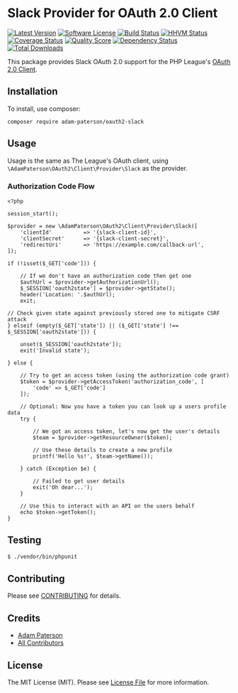 # Slack Provider for OAuth 2.0 Client
[![Latest Version](https://img.shields.io/github/release/adam-paterson/oauth2-slack.svg?style=flat-square)](https://github.com/adam-paterson/oauth2-slack/releases)
[![Software License](https://img.shields.io/badge/license-MIT-brightgreen.svg?style=flat-square)](LICENSE.md)
[![Build Status](https://img.shields.io/travis/adam-paterson/oauth2-slack/master.svg?style=flat-square)](https://travis-ci.org/adam-paterson/oauth2-slack)
[![HHVM Status](https://img.shields.io/hhvm/adam-paterson/oauth2-slack.svg?style=flat-square)](http://hhvm.h4cc.de/package/adam-paterson/oauth2-slack)
[![Coverage Status](https://img.shields.io/scrutinizer/coverage/g/adam-paterson/oauth2-slack.svg?style=flat-square)](https://scrutinizer-ci.com/g/adam-paterson/oauth2-slack/code-structure)
[![Quality Score](https://img.shields.io/scrutinizer/g/adam-paterson/oauth2-slack.svg?style=flat-square)](https://scrutinizer-ci.com/g/adam-paterson/oauth2-slack)
[![Dependency Status](https://img.shields.io/versioneye/d/php/adam-paterson:oauth2-slack/1.1.2.svg?style=flat-square)](https://www.versioneye.com/php/adam-paterson:oauth2-slack/1.1.2)
[![Total Downloads](https://img.shields.io/packagist/dt/adam-paterson/oauth2-slack.svg?style=flat-square)](https://packagist.org/packages/adam-paterson/oauth2-slack)

This package provides Slack OAuth 2.0 support for the PHP League's [OAuth 2.0 Client](https://github.com/thephpleague/oauth2-client).

## Installation

To install, use composer:

```
composer require adam-paterson/oauth2-slack
```
## Usage

Usage is the same as The League's OAuth client, using `\AdamPaterson\OAuth2\Client\Provider\Slack` as the provider.

### Authorization Code Flow

    <?php
    
    session_start();
    
    $provider = new \AdamPaterson\OAuth2\Client\Provider\Slack([
        'clientId'          => '{slack-client-id}',
        'clientSecret'      => '{slack-client-secret}',
        'redirectUri'       => 'https://example.com/callback-url',
    ]);
    
    if (!isset($_GET['code'])) {
    
        // If we don't have an authorization code then get one
        $authUrl = $provider->getAuthorizationUrl();
        $_SESSION['oauth2state'] = $provider->getState();
        header('Location: '.$authUrl);
        exit;
    
    // Check given state against previously stored one to mitigate CSRF attack
    } elseif (empty($_GET['state']) || ($_GET['state'] !== $_SESSION['oauth2state'])) {
    
        unset($_SESSION['oauth2state']);
        exit('Invalid state');
    
    } else {
    
        // Try to get an access token (using the authorization code grant)
        $token = $provider->getAccessToken('authorization_code', [
            'code' => $_GET['code']
        ]);
    
        // Optional: Now you have a token you can look up a users profile data
        try {
    
            // We got an access token, let's now get the user's details
            $team = $provider->getResourceOwner($token);
    
            // Use these details to create a new profile
            printf('Hello %s!', $team->getName());
    
        } catch (Exception $e) {
    
            // Failed to get user details
            exit('Oh dear...');
        }
    
        // Use this to interact with an API on the users behalf
        echo $token->getToken();
    }

## Testing

``` bash
$ ./vendor/bin/phpunit
```

## Contributing

Please see [CONTRIBUTING](https://github.com/adam-paterson/oauth2-slack/blob/master/CONTRIBUTING.md) for details.


## Credits

- [Adam Paterson](https://github.com/adam-paterson)
- [All Contributors](https://github.com/adam-paterson/oauth2-slack/contributors)


## License

The MIT License (MIT). Please see [License File](https://github.com/adam-paterson/oauth2-slack/blob/master/LICENSE) for more information.

